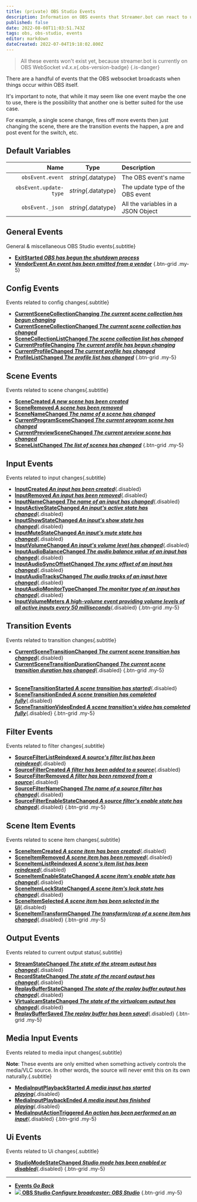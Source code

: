```yaml
---
title: (private) OBS Studio Events
description: Information on OBS events that Streamer.bot can react to using actions.
published: false
date: 2022-08-08T11:03:51.743Z
tags: obs, obs-studio, events
editor: markdown
dateCreated: 2022-07-04T19:18:02.800Z
---
```


> All these events won't exist yet, because streamer.bot is currently on OBS WebSocket *v4.x.x*{.obs-version-badge} 
{.is-danger}

There are a handful of events that the OBS websocket broadcasts when things occur within OBS itself.

It's important to note, that while it may seem like one event maybe the one to use, there is the possibility that another one is better suited for the use case.

For example, a single scene change, fires off more events then just changing the scene, there are the transition events the happen, a pre and post event for the switch, etc.

## Default Variables

Name | Type | Description | 
----:|:----:|:------------|
`obsEvent.event` | *string*{.datatype} | The OBS event's name
`obsEvent.update-type` | *string*{.datatype} | The update type of the OBS event
`obsEvent._json` | *string*{.datatype} | All the variables in a JSON Object

## General Events
General & miscellaneous OBS Studio events{.subtitle}
* [**ExitStarted *OBS has begun the shutdown process***](/en/Broadcasters/OBS/Events/General-Events/ExitStarted)
* [**VendorEvent *An event has been emitted from a vendor***](/en/Broadcasters/OBS/Events/General-Events/VendorEvent)
{.btn-grid .my-5}

## Config Events
Events related to config changes{.subtitle}
* [**CurrentSceneCollectionChanging *The current scene collection has begun changing***](/en/Broadcasters/OBS/Events/Config-Events/CurrentSceneCollectionChanging)
* [**CurrentSceneCollectionChanged *The current scene collection has changed***](/en/Broadcasters/OBS/Events/Config-Events/CurrentSceneCollectionChanged)
* [**SceneCollectionListChanged *The scene collection list has changed***](/en/Broadcasters/OBS/Events/Config-Events/SceneCollectionListChanged)
* [**CurrentProfileChanging *The current profile has begun changing***](/en/Broadcasters/OBS/Events/Config-Events/CurrentProfileChanging)
* [**CurrentProfileChanged *The current profile has changed***](/en/Broadcasters/OBS/Events/Config-Events/CurrentProfileChanged)
* [**ProfileListChanged *The profile list has changed***](/en/Broadcasters/OBS/Events/Config-Events/ProfileListChanged)
{.btn-grid .my-5}

## Scene Events
Events related to scene changes{.subtitle}
* [**SceneCreated *A new scene has been created***](/en/Broadcasters/OBS/Events/Scene-Events/SceneCreated)
* [**SceneRemoved *A scene has been removed***](/en/Broadcasters/OBS/Events/Scene-Events/SceneRemoved)
* [**SceneNameChanged *The name of a scene has changed***](/en/Broadcasters/OBS/Events/Scene-Events/SceneNameChanged)
* [**CurrentProgramSceneChanged *The current program scene has changed***](/en/Broadcasters/OBS/Events/Scene-Events/CurrentProgramSceneChanged)
* [**CurrentPreviewSceneChanged *The current preview scene has changed***](/en/Broadcasters/OBS/Events/Scene-Events/CurrentPreviewSceneChanged)
* [**SceneListChanged *The list of scenes has changed***](/en/Broadcasters/OBS/Events/Scene-Events/SceneListChanged)
{.btn-grid .my-5}

## Input Events
Events related to input changes{.subtitle}
* [**InputCreated *An input has been created***](/en/Broadcasters/OBS/Events/Input-Events/InputCreated){.disabled}
* [**InputRemoved *An input has been removed***](/en/Broadcasters/OBS/Events/Input-Events/InputRemoved){.disabled}
* [**InputNameChanged *The name of an input has changed***](/en/Broadcasters/OBS/Events/Input-Events/InputNameChanged){.disabled}
* [**InputActiveStateChanged *An input's active state has changed***](/en/Broadcasters/OBS/Events/Input-Events/InputActiveStateChanged){.disabled}
* [**InputShowStateChanged *An input's show state has changed***](/en/Broadcasters/OBS/Events/Input-Events/InputShowStateChanged){.disabled}
* [**InputMuteStateChanged *An input's mute state has changed***](/en/Broadcasters/OBS/Events/Input-Events/InputMuteStateChanged){.disabled}
* [**InputVolumeChanged *An input's volume level has changed***](/en/Broadcasters/OBS/Events/Input-Events/InputVolumeChanged){.disabled}
* [**InputAudioBalanceChanged *The audio balance value of an input has changed***](/en/Broadcasters/OBS/Events/Input-Events/InputAudioBalanceChanged){.disabled}
* [**InputAudioSyncOffsetChanged *The sync offset of an input has changed***](/en/Broadcasters/OBS/Events/Input-Events/InputAudioSyncOffsetChanged){.disabled}
* [**InputAudioTracksChanged *The audio tracks of an input have changed***](/en/Broadcasters/OBS/Events/Input-Events/InputAudioTracksChanged){.disabled}
* [**InputAudioMonitorTypeChanged *The monitor type of an input has changed***](/en/Broadcasters/OBS/Events/Input-Events/InputAudioMonitorTypeChanged){.disabled}
* [**InputVolumeMeters *A high-volume event providing volume levels of all active inputs every 50 milliseconds***](/en/Broadcasters/OBS/Events/Input-Events/InputVolumeMeters){.disabled}
{.btn-grid .my-5}

## Transition Events
Events related to transition changes{.subtitle}
* [**CurrentSceneTransitionChanged *The current scene transition has changed***](/en/Broadcasters/OBS/Events/Transition-Events/CurrentSceneTransitionChanged){.disabled}
* [**CurrentSceneTransitionDurationChanged *The current scene transition duration has changed***](/en/Broadcasters/OBS/Events/Transition-Events/CurrentSceneTransitionDurationChanged){.disabled}
{.btn-grid .my-5}
######
* [**SceneTransitionStarted *A scene transition has started***](/en/Broadcasters/OBS/Events/Transition-Events/SceneTransitionStarted){.disabled}
* [**SceneTransitionEnded *A scene transition has completed fully***](/en/Broadcasters/OBS/Events/Transition-Events/SceneTransitionEnded){.disabled}
* [**SceneTransitionVideoEnded *A scene transition's video has completed fully***](/en/Broadcasters/OBS/Events/Transition-Events/SceneTransitionVideoEnded){.disabled}
{.btn-grid .my-5}

## Filter Events
Events related to filter changes{.subtitle}
* [**SourceFilterListReindexed *A source's filter list has been reindexed***](/en/Broadcasters/OBS/Events/Filter-Events/SourceFilterListReindexed){.disabled}
* [**SourceFilterCreated *A filter has been added to a source***](/en/Broadcasters/OBS/Events/Filter-Events/SourceFilterCreated){.disabled}
* [**SourceFilterRemoved *A filter has been removed from a source***](/en/Broadcasters/OBS/Events/Filter-Events/SourceFilterRemoved){.disabled}
* [**SourceFilterNameChanged *The name of a source filter has changed***](/en/Broadcasters/OBS/Events/Filter-Events/SourceFilterNameChanged){.disabled}
* [**SourceFilterEnableStateChanged *A source filter's enable state has changed***](/en/Broadcasters/OBS/Events/Filter-Events/SourceFilterEnableStateChanged){.disabled}
{.btn-grid .my-5}

## Scene Item Events
Events related to scene item changes{.subtitle}
* [**SceneItemCreated *A scene item has been created***](/en/Broadcasters/OBS/Events/Scene-Item-Events/SceneItemCreated){.disabled}
* [**SceneItemRemoved *A scene item has been removed***](/en/Broadcasters/OBS/Events/Scene-Item-Events/SceneItemRemoved){.disabled}
* [**SceneItemListReindexed *A scene's item list has been reindexed***](/en/Broadcasters/OBS/Events/Scene-Item-Events/SceneItemListReindexed){.disabled}
* [**SceneItemEnableStateChanged *A scene item's enable state has changed***](/en/Broadcasters/OBS/Events/Scene-Item-Events/SceneItemEnableStateChanged){.disabled}
* [**SceneItemLockStateChanged *A scene item's lock state has changed***](/en/Broadcasters/OBS/Events/Scene-Item-Events/SceneItemLockStateChanged){.disabled}
* [**SceneItemSelected *A scene item has been selected in the Ui***](/en/Broadcasters/OBS/Events/Scene-Item-Events/SceneItemSelected){.disabled}
* [**SceneItemTransformChanged *The transform/crop of a scene item has changed***](/en/Broadcasters/OBS/Events/Scene-Item-Events/SceneItemTransformChanged){.disabled}
{.btn-grid .my-5}

## Output Events
Events related to current output status{.subtitle}
* [**StreamStateChanged *The state of the stream output has changed***](/en/Broadcasters/OBS/Events/Output-Events/StreamStateChanged){.disabled}
* [**RecordStateChanged *The state of the record output has changed***](/en/Broadcasters/OBS/Events/Output-Events/RecordStateChanged){.disabled}
* [**ReplayBufferStateChanged *The state of the replay buffer output has changed***](/en/Broadcasters/OBS/Events/Output-Events/ReplayBufferStateChanged){.disabled}
* [**VirtualcamStateChanged *The state of the virtualcam output has changed***](/en/Broadcasters/OBS/Events/Output-Events/VirtualcamStateChanged){.disabled}
* [**ReplayBufferSaved *The replay buffer has been saved***](/en/Broadcasters/OBS/Events/Output-Events/ReplayBufferSaved){.disabled}
{.btn-grid .my-5}

## Media Input Events
Events related to media input changes{.subtitle}

**Note**: These events are only emitted when something actively controls the media/VLC source. In other words, the source will never emit this on its own naturally.{.subtitle}

* [**MediaInputPlaybackStarted *A media input has started playing***](/en/Broadcasters/OBS/Events/Media-Input-Events/MediaInputPlaybackStarted){.disabled}
* [**MediaInputPlaybackEnded *A media input has finished playing***](/en/Broadcasters/OBS/Events/Media-Input-Events/MediaInputPlaybackEnded){.disabled}
* [**MediaInputActionTriggered *An action has been performed on an input***](/en/Broadcasters/OBS/Events/Media-Input-Events/MediaInputActionTriggered){.disabled}
{.btn-grid .my-5}

## Ui Events
Events related to Ui changes{.subtitle}
* [**StudioModeStateChanged *Studio mode has been enabled or disabled***](/en/Broadcasters/OBS/Events/Ui-Events/StudioModeStateChanged){.disabled}
{.btn-grid .my-5}

---

- [<i class="mdi mdi-chevron-left"></i>**Events *Go Back***](/en/Events)
- [<img src="https://streamer.bot/img/integrations/obs.svg"/> **OBS Studio *Configure broadcaster: OBS Studio***](/en/Broadcasters/OBS)
{.btn-grid .my-5}